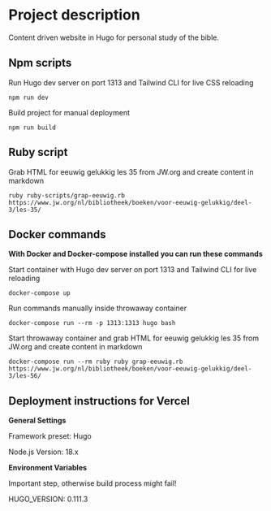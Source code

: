 # Project description

Content driven website in Hugo for personal study of the bible.

## Npm scripts

Run Hugo dev server on port 1313 and Tailwind CLI for live CSS reloading

```
npm run dev
```

Build project for manual deployment

```
npm run build
```

## Ruby script

Grab HTML for eeuwig gelukkig les 35 from JW.org and create content in markdown

```
ruby ruby-scripts/grap-eeuwig.rb https://www.jw.org/nl/bibliotheek/boeken/voor-eeuwig-gelukkig/deel-3/les-35/
```

## Docker commands

**With Docker and Docker-compose installed you can run these commands**

Start container with Hugo dev server on port 1313 and Tailwind CLI for live reloading

```
docker-compose up
```

Run commands manually inside throwaway container

```
docker-compose run --rm -p 1313:1313 hugo bash
```

Start throwaway container and grab HTML for eeuwig gelukkig les 35 from JW.org and create content in markdown

```
docker-compose run --rm ruby ruby grap-eeuwig.rb https://www.jw.org/nl/bibliotheek/boeken/voor-eeuwig-gelukkig/deel-3/les-56/
```

## Deployment instructions for Vercel

**General Settings**

Framework preset: Hugo

Node.js Version: 18.x

**Environment Variables**

Important step, otherwise build process might fail!

HUGO_VERSION: 0.111.3

